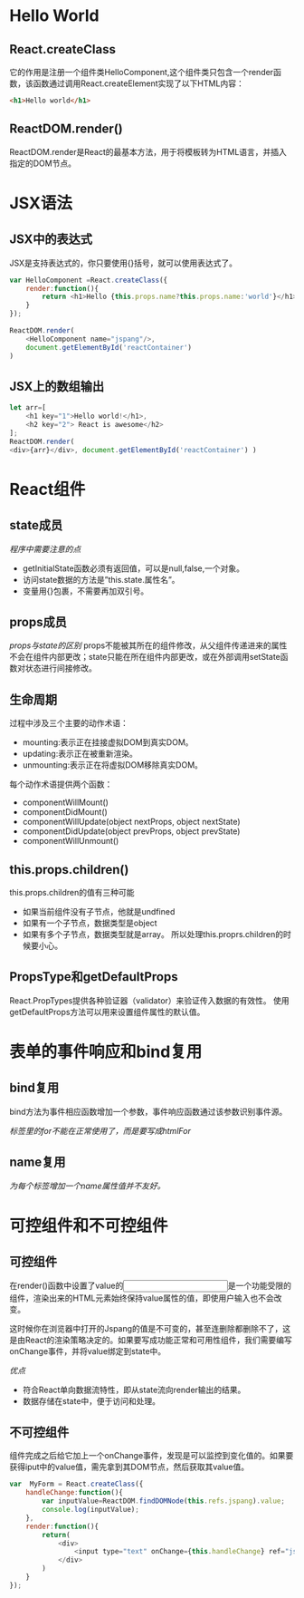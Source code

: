 # Hello World
## React.createClass
它的作用是注册一个组件类HelloComponent,这个组件类只包含一个render函数，该函数通过调用React.createElement实现了以下HTML内容：
```html
<h1>Hello world</h1>
```
## ReactDOM.render()
ReactDOM.render是React的最基本方法，用于将模板转为HTML语言，并插入指定的DOM节点。

# JSX语法
## JSX中的表达式
JSX是支持表达式的，你只要使用{}括号，就可以使用表达式了。
```js
var HelloComponent =React.createClass({
    render:function(){
        return <h1>Hello {this.props.name?this.props.name:'world'}</h1>;
    }
});
 
ReactDOM.render(
    <HelloComponent name="jspang"/>,
    document.getElementById('reactContainer')
)
```
## JSX上的数组输出
```js
let arr=[
    <h1 key="1">Hello world!</h1>,
    <h2 key="2"> React is awesome</h2>
];
ReactDOM.render(
<div>{arr}</div>, document.getElementById('reactContainer') )
```
# React组件
## state成员
*程序中需要注意的点*
 
- getInitialState函数必须有返回值，可以是null,false,一个对象。
- 访问state数据的方法是”this.state.属性名”。
- 变量用{}包裹，不需要再加双引号。
## props成员
*props与state的区别*
props不能被其所在的组件修改，从父组件传递进来的属性不会在组件内部更改；state只能在所在组件内部更改，或在外部调用setState函数对状态进行间接修改。
## 生命周期
过程中涉及三个主要的动作术语：

- mounting:表示正在挂接虚拟DOM到真实DOM。
- updating:表示正在被重新渲染。
- unmounting:表示正在将虚拟DOM移除真实DOM。

每个动作术语提供两个函数：

- componentWillMount()
- componentDidMount()
- componentWillUpdate(object nextProps, object nextState)
- componentDidUpdate(object prevProps, object prevState)
- componentWillUnmount()

## this.props.children()
this.props.children的值有三种可能
- 如果当前组件没有子节点，他就是undfined
- 如果有一个子节点，数据类型是object
- 如果有多个子节点，数据类型就是array。
所以处理this.proprs.children的时候要小心。

## PropsType和getDefaultProps
React.PropTypes提供各种验证器（validator）来验证传入数据的有效性。 
使用getDefaultProps方法可以用来设置组件属性的默认值。

# 表单的事件响应和bind复用

## bind复用
bind方法为事件相应函数增加一个参数，事件响应函数通过该参数识别事件源。

*<label>标签里的for不能在正常使用了，而是要写成htmlFor*

## name复用
*为每个标签增加一个name属性值并不友好。*

# 可控组件和不可控组件
## 可控组件
在render()函数中设置了value的<input>是一个功能受限的组件，渲染出来的HTML元素始终保持value属性的值，即使用户输入也不会改变。

这时候你在浏览器中打开的Jspang的值是不可变的，甚至连删除都删除不了，这是由React的渲染策略决定的。如果要写成功能正常和可用性组件，我们需要编写onChange事件，并将value绑定到state中。

*优点*
- 符合React单向数据流特性，即从state流向render输出的结果。
- 数据存储在state中，便于访问和处理。

## 不可控组件

组件完成之后给它加上一个onChange事件，发现是可以监控到变化值的。如果要获得iput中的value值，需先拿到其DOM节点，然后获取其value值。
```js
var  MyForm = React.createClass({
    handleChange:function(){
        var inputValue=ReactDOM.findDOMNode(this.refs.jspang).value;
        console.log(inputValue);
    },
    render:function(){
        return(
            <div>
                <input type="text" onChange={this.handleChange} ref="jspang"/>
            </div>
        )
    }
});
```

